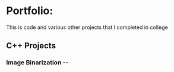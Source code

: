 # Portfolio:

This is code and various other projects that I completed in college

## C++ Projects
### Image Binarization --




